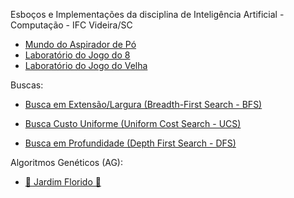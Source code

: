 Esboços e Implementações da disciplina de Inteligência Artificial - Computação - IFC Videira/SC

- <a target="_blank" href="https://wanderson-rigo.github.io/ImplementacoesIA/aspirador.html">Mundo do Aspirador de Pó</a>
- <a target="_blank" href="https://wanderson-rigo.github.io/ImplementacoesIA/puzzle8.html">Laboratório do Jogo do 8</a>
- <a target="_blank" href="https://wanderson-rigo.github.io/ImplementacoesIA/velha.html">Laboratório do Jogo do Velha</a>

Buscas:

- <a target="_blank" href="https://wanderson-rigo.github.io/ImplementacoesIA/buscaBFS.html">Busca em Extensão/Largura (Breadth-First Search - BFS)</a>
<!---  --->
- <a target="_blank" href="https://wanderson-rigo.github.io/ImplementacoesIA/buscaUCS3.html">Busca Custo Uniforme (Uniform Cost Search - UCS)</a>

- <a target="_blank" href="https://wanderson-rigo.github.io/ImplementacoesIA/buscaDFS.html">Busca em Profundidade (Depth First Search - DFS)</a>

Algoritmos Genéticos (AG):

- <a target="_blank" href="https://wanderson-rigo.github.io/ImplementacoesIA/geneticoArrastar.html">🌼 Jardim Florido 🌺</a>